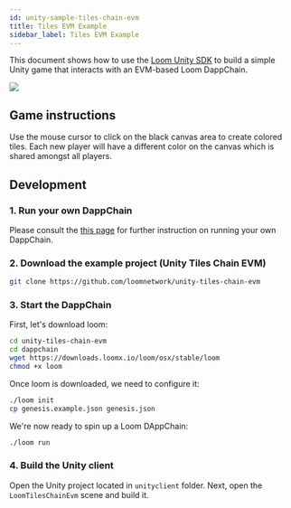```yaml
---
id: unity-sample-tiles-chain-evm
title: Tiles EVM Example
sidebar_label: Tiles EVM Example
---
```


This document shows how to use the [Loom Unity SDK](https://github.com/loomnetwork/unity3d-sdk) to build a simple Unity game that interacts with an EVM-based Loom DappChain.

![](https://camo.githubusercontent.com/9d49b0ce78d692e69d1dd571bc8d1aafe5b806a8/68747470733a2f2f647a776f6e73656d72697368372e636c6f756466726f6e742e6e65742f6974656d732f315232363044327030713370304d33693232304a2f53637265656e2532305265636f7264696e67253230323031382d30352d3232253230617425323031302e3233253230414d2e6769663f763d3961353539316139)

Game instructions
----

Use the mouse cursor to click on the black canvas area to create colored tiles. Each new player will have a different color on the canvas which is shared amongst all players.

Development
----

### 1. Run your own DappChain

Please consult the [this page](https://loomx.io/developers/en/prereqs.html) for further instruction on running your own DappChain.

### 2. Download the example project (Unity Tiles Chain EVM)

```bash
git clone https://github.com/loomnetwork/unity-tiles-chain-evm
```

### 3. Start the DappChain


First, let's download loom:


```bash
cd unity-tiles-chain-evm
cd dappchain
wget https://downloads.loomx.io/loom/osx/stable/loom
chmod +x loom
```

Once loom is downloaded, we need to configure it:

```bash
./loom init
cp genesis.example.json genesis.json
```

We're now ready to spin up a Loom DAppChain:

```bash
./loom run
```

### 4. Build the Unity client

Open the Unity project located in `unityclient` folder. Next, open the `LoomTilesChainEvm` scene and build it.
